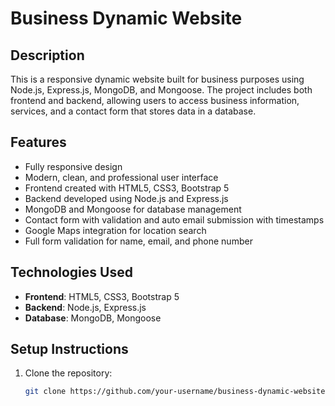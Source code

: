 # Business Dynamic Website

## Description

This is a responsive dynamic website built for business purposes using Node.js, Express.js, MongoDB, and Mongoose. The project includes both frontend and backend, allowing users to access business information, services, and a contact form that stores data in a database.

## Features

- Fully responsive design
- Modern, clean, and professional user interface
- Frontend created with HTML5, CSS3, Bootstrap 5
- Backend developed using Node.js and Express.js
- MongoDB and Mongoose for database management
- Contact form with validation and auto email submission with timestamps
- Google Maps integration for location search
- Full form validation for name, email, and phone number

## Technologies Used

- **Frontend**: HTML5, CSS3, Bootstrap 5
- **Backend**: Node.js, Express.js
- **Database**: MongoDB, Mongoose

## Setup Instructions

1. Clone the repository:
   ```bash
   git clone https://github.com/your-username/business-dynamic-website.git
